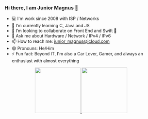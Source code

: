### Hi there, I am Junior Magnus 👋


- 💻 I'm work since 2008 with ISP / Networks
- 🌱 I’m currently learning C, Java and JS
- 👯 I’m looking to collaborate on Front End and Swift 🍏
- 💬 Ask me about Hardware / Network / IPv4 / IPv6
- 📫 How to reach me: junior_magnus@icloud.com
- 😄 Pronouns: He/Him
- ⚡ Fun fact: Beyond IT, I'm also a Car Lover, Gamer, and always an enthusiast with almost everything


<div align="center">
  <a href="https://github.com/jrmagnus">
  <img height="150em" src="https://github-readme-stats.vercel.app/api?username=jrmagnus&show_icons=true&title_color=fcee0c&&text_color=03d8f3&icon_color=ff0800&hide_border=1&bg_color=000000&include_all_commits=true&count_private=true"/>
  <img height="150em" src="https://github-readme-stats.vercel.app/api/top-langs/?username=jrmagnus&layout=compact&langs_count=7&title_color=fcee0c&&text_color=03d8f3&icon_color=ff0800&hide_border=1&bg_color=000000"/>
</div>

